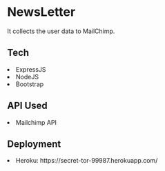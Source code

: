 # NewsLetter
It collects the user data to MailChimp.

## Tech
<li>ExpressJS
<li>NodeJS
<li>Bootstrap

## API Used
<li>Mailchimp API

## Deployment
<li>Heroku: https://secret-tor-99987.herokuapp.com/
